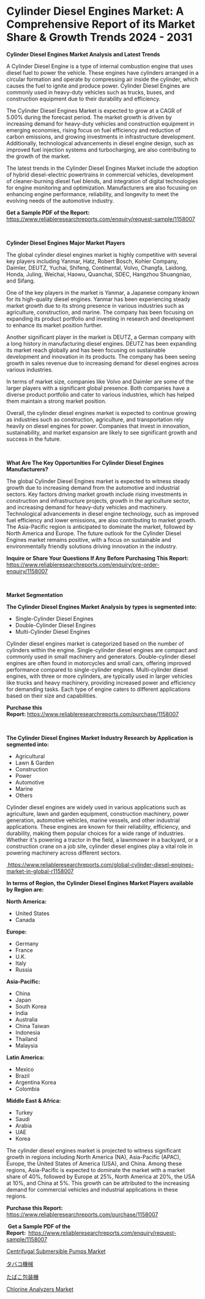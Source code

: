 <p><h1>Cylinder Diesel Engines Market: A Comprehensive Report of its Market Share & Growth Trends 2024 - 2031</h1></p><p><strong>Cylinder Diesel Engines Market Analysis and Latest Trends</strong></p>
<p><p>A Cylinder Diesel Engine is a type of internal combustion engine that uses diesel fuel to power the vehicle. These engines have cylinders arranged in a circular formation and operate by compressing air inside the cylinder, which causes the fuel to ignite and produce power. Cylinder Diesel Engines are commonly used in heavy-duty vehicles such as trucks, buses, and construction equipment due to their durability and efficiency.</p><p>The Cylinder Diesel Engines Market is expected to grow at a CAGR of 5.00% during the forecast period. The market growth is driven by increasing demand for heavy-duty vehicles and construction equipment in emerging economies, rising focus on fuel efficiency and reduction of carbon emissions, and growing investments in infrastructure development. Additionally, technological advancements in diesel engine design, such as improved fuel injection systems and turbocharging, are also contributing to the growth of the market.</p><p>The latest trends in the Cylinder Diesel Engines Market include the adoption of hybrid diesel-electric powertrains in commercial vehicles, development of cleaner-burning diesel fuel blends, and integration of digital technologies for engine monitoring and optimization. Manufacturers are also focusing on enhancing engine performance, reliability, and longevity to meet the evolving needs of the automotive industry.</p></p>
<p><strong>Get a Sample PDF of the Report:&nbsp;</strong> <a href="https://www.reliableresearchreports.com/enquiry/request-sample/1158007">https://www.reliableresearchreports.com/enquiry/request-sample/1158007</a></p>
<p>&nbsp;</p>
<p><strong>Cylinder Diesel Engines Major Market Players</strong></p>
<p><p>The global cylinder diesel engines market is highly competitive with several key players including Yanmar, Hatz, Robert Bosch, Kohler Company, Daimler, DEUTZ, Yuchai, Shifeng, Continental, Volvo, Changfa, Laidong, Honda, Juling, Weichai, Haowu, Quanchai, SDEC, Hangzhou Shuangniao, and Sifang.</p><p>One of the key players in the market is Yanmar, a Japanese company known for its high-quality diesel engines. Yanmar has been experiencing steady market growth due to its strong presence in various industries such as agriculture, construction, and marine. The company has been focusing on expanding its product portfolio and investing in research and development to enhance its market position further.</p><p>Another significant player in the market is DEUTZ, a German company with a long history in manufacturing diesel engines. DEUTZ has been expanding its market reach globally and has been focusing on sustainable development and innovation in its products. The company has been seeing growth in sales revenue due to increasing demand for diesel engines across various industries.</p><p>In terms of market size, companies like Volvo and Daimler are some of the larger players with a significant global presence. Both companies have a diverse product portfolio and cater to various industries, which has helped them maintain a strong market position.</p><p>Overall, the cylinder diesel engines market is expected to continue growing as industries such as construction, agriculture, and transportation rely heavily on diesel engines for power. Companies that invest in innovation, sustainability, and market expansion are likely to see significant growth and success in the future.</p></p>
<p>&nbsp;</p>
<p><strong>What Are The Key Opportunities For Cylinder Diesel Engines Manufacturers?</strong></p>
<p><p>The global Cylinder Diesel Engines market is expected to witness steady growth due to increasing demand from the automotive and industrial sectors. Key factors driving market growth include rising investments in construction and infrastructure projects, growth in the agriculture sector, and increasing demand for heavy-duty vehicles and machinery. Technological advancements in diesel engine technology, such as improved fuel efficiency and lower emissions, are also contributing to market growth. The Asia-Pacific region is anticipated to dominate the market, followed by North America and Europe. The future outlook for the Cylinder Diesel Engines market remains positive, with a focus on sustainable and environmentally friendly solutions driving innovation in the industry.</p></p>
<p><strong>Inquire or Share Your Questions If Any Before Purchasing This Report:</strong> <a href="https://www.reliableresearchreports.com/enquiry/pre-order-enquiry/1158007">https://www.reliableresearchreports.com/enquiry/pre-order-enquiry/1158007</a></p>
<p>&nbsp;</p>
<p><strong>Market Segmentation</strong></p>
<p><strong>The Cylinder Diesel Engines Market Analysis by types is segmented into:</strong></p>
<p><ul><li>Single-Cylinder Diesel Engines</li><li>Double-Cylinder Diesel Engines</li><li>Multi-Cylinder Diesel Engines</li></ul></p>
<p><p>Cylinder diesel engines market is categorized based on the number of cylinders within the engine. Single-cylinder diesel engines are compact and commonly used in small machinery and generators. Double-cylinder diesel engines are often found in motorcycles and small cars, offering improved performance compared to single-cylinder engines. Multi-cylinder diesel engines, with three or more cylinders, are typically used in larger vehicles like trucks and heavy machinery, providing increased power and efficiency for demanding tasks. Each type of engine caters to different applications based on their size and capabilities.</p></p>
<p><strong>Purchase this Report:&nbsp;</strong><a href="https://www.reliableresearchreports.com/purchase/1158007">https://www.reliableresearchreports.com/purchase/1158007</a></p>
<p>&nbsp;</p>
<p><strong>The Cylinder Diesel Engines Market Industry Research by Application is segmented into:</strong></p>
<p><ul><li>Agricultural</li><li>Lawn & Garden</li><li>Construction</li><li>Power</li><li>Automotive</li><li>Marine</li><li>Others</li></ul></p>
<p><p>Cylinder diesel engines are widely used in various applications such as agriculture, lawn and garden equipment, construction machinery, power generation, automotive vehicles, marine vessels, and other industrial applications. These engines are known for their reliability, efficiency, and durability, making them popular choices for a wide range of industries. Whether it's powering a tractor in the field, a lawnmower in a backyard, or a construction crane on a job site, cylinder diesel engines play a vital role in powering machinery across different sectors.</p></p>
<p><a href="https://www.reliableresearchreports.com/global-cylinder-diesel-engines-market-in-global-r1158007">&nbsp;https://www.reliableresearchreports.com/global-cylinder-diesel-engines-market-in-global-r1158007</a></p>
<p><strong>In terms of Region, the Cylinder Diesel Engines Market Players available by Region are:</strong></p>
<p>
    <p> <strong> North America: </strong>
        <ul>
            <li>United States</li>
            <li>Canada</li>
        </ul>
        </p> 
    <p> <strong> Europe: </strong>
        <ul>
            <li>Germany</li>
            <li>France</li>
            <li>U.K.</li>
            <li>Italy</li>
            <li>Russia</li>
        </ul>
        </p> 
    <p> <strong> Asia-Pacific: </strong>
        <ul>
            <li>China</li>
            <li>Japan</li>
            <li>South Korea</li>
            <li>India</li>
            <li>Australia</li>
            <li>China Taiwan</li>
            <li>Indonesia</li>
            <li>Thailand</li>
            <li>Malaysia</li>
        </ul>
        </p> 
    <p> <strong> Latin America: </strong>
        <ul>
            <li>Mexico</li>
            <li>Brazil</li>
            <li>Argentina Korea</li>
            <li>Colombia</li>
        </ul>
        </p> 
    <p> <strong> Middle East & Africa: </strong>
        <ul>
            <li>Turkey</li>
            <li>Saudi</li>
            <li>Arabia</li>
            <li>UAE</li>
            <li>Korea</li>
        </ul>
    </p>
    </p>
<p><p>The cylinder diesel engines market is projected to witness significant growth in regions including North America (NA), Asia-Pacific (APAC), Europe, the United States of America (USA), and China. Among these regions, Asia-Pacific is expected to dominate the market with a market share of 40%, followed by Europe at 25%, North America at 20%, the USA at 10%, and China at 5%. This growth can be attributed to the increasing demand for commercial vehicles and industrial applications in these regions.</p></p>
<p><strong>Purchase this Report: </strong><a href="https://www.reliableresearchreports.com/purchase/1158007">https://www.reliableresearchreports.com/purchase/1158007</a></p>
<p>&nbsp;<strong>Get a Sample PDF of the Report:&nbsp;&nbsp;</strong><a href="https://www.reliableresearchreports.com/enquiry/request-sample/1158007">https://www.reliableresearchreports.com/enquiry/request-sample/1158007</a></p>
<p><strong></strong></p>
<p><p><a href="https://github.com/josesg55/Market-Research-Report-List-2/blob/main/centrifugal-submersible-pumps-market.md">Centrifugal Submersible Pumps Market</a></p><p><a href="https://github.com/marbadji/Market-Research-Report-List-1/blob/main/960100021472.md">タバコ機械</a></p><p><a href="https://github.com/KaydenJohns1964/Market-Research-Report-List-1/blob/main/547341421473.md">たばこ包装機</a></p><p><a href="https://github.com/mancsybtousav/Market-Research-Report-List-2/blob/main/chlorine-analyzers-market.md">Chlorine Analyzers Market</a></p></p>